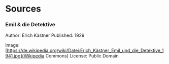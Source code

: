 # Sources

### Emil & die Detektive

Author: Erich Kästner
Published: 1929

Image: [https://de.wikipedia.org/wiki/Datei:Erich_Kästner_Emil_und_die_Detektive_1941.jpg](Wikipedia Commons)
License: Public Domain